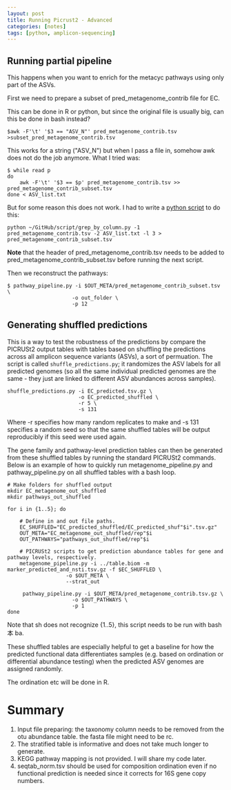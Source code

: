 ```yaml
---
layout: post
title: Running Picrust2 - Advanced 
categories: [notes]
tags: [python, amplicon-sequencing]
---
```


## Running partial pipeline

This happens when you want to enrich for the metacyc pathways using only part of the ASVs. 

First we need to prepare a subset of pred_metagenome_contrib file for EC.

This can be done in R or python, but since the original file is usually big, can this be done in bash instead?

	$awk -F'\t' '$3 == "ASV_N"' pred_metagenome_contrib.tsv >subset_pred_metagenome_contrib.tsv
	
This works for a string ("ASV_N") but when I pass a file in, somehow awk does not do the job anymore. What I tried was:

	$ while read p 
	do 
		awk -F'\t' '$3 == $p' pred_metagenome_contrib.tsv >> pred_metagenome_contrib_subset.tsv
	done < ASV_list.txt

But for some reason this does not work. I had to write a [python script](https://github.com/fanhuan/script/blob/master/grep_by_column.py) to do this:

	python ~/GitHub/script/grep_by_column.py -1 pred_metagenome_contrib.tsv -2 ASV_list.txt -l 3 > pred_metagenome_contrib_subset.tsv 
	
__Note__ that the header of pred_metagenome_contrib.tsv needs to be added to pred_metagenome_contrib_subset.tsv before running the next script.

Then we reconstruct the pathways:

	$ pathway_pipeline.py -i $OUT_META/pred_metagenome_contrib_subset.tsv \
		                 -o out_folder \
		                 -p 12
                     
## Generating shuffled predictions
This is a way to test the robustness of the predictions by compare the PICRUSt2 output tables with tables based on shuffling the predictions across all amplicon sequence variants (ASVs), a sort of permuation. The script is called `shuffle_predictions.py`; it randomizes the ASV labels for all predicted genomes (so all the same individual predicted genomes are the same - they just are linked to different ASV abundances across samples).

	shuffle_predictions.py -i EC_predicted.tsv.gz \
                           -o EC_predicted_shuffled \
                           -r 5 \
                           -s 131

Where -r specifies how many random replicates to make and -s 131 specifies a random seed so that the same shuffled tables will be output reproducibly if this seed were used again.

The gene family and pathway-level prediction tables can then be generated from these shuffled tables by running the standard PICRUSt2 commands. Below is an example of how to quickly run metagenome_pipeline.py and pathway_pipeline.py on all shuffled tables with a bash loop.

	# Make folders for shuffled output
	mkdir EC_metagenome_out_shuffled
	mkdir pathways_out_shuffled

	for i in {1..5}; do
	    
	    # Define in and out file paths.
	    EC_SHUFFLED="EC_predicted_shuffled/EC_predicted_shuf"$i".tsv.gz"
	    OUT_META="EC_metagenome_out_shuffled/rep"$i
	    OUT_PATHWAYS="pathways_out_shuffled/rep"$i
	    
	    # PICRUSt2 scripts to get prediction abundance tables for gene and pathway levels, respectively.
	    metagenome_pipeline.py -i ../table.biom -m marker_predicted_and_nsti.tsv.gz -f $EC_SHUFFLED \
		               -o $OUT_META \
		               --strat_out
	    
	     pathway_pipeline.py -i $OUT_META/pred_metagenome_contrib.tsv.gz \
		                 -o $OUT_PATHWAYS \
		                 -p 1
	done   
	 
 Note that sh does not recognize {1..5}, this script needs to be run with bash 本 ba.
 
 These shuffled tables are especially helpful to get a baseline for how the predicted functional data differentiates samples (e.g. based on ordination or differential abundance testing) when the predicted ASV genomes are assigned randomly.
 
 The ordination etc will be done in R. 
 
# Summary
 
 1. Input file preparing: the taxonomy column needs to be removed from the otu abundance table. the fasta file might need to be rc.
 2. The stratified table is informative and does not take much longer to generate.
 3. KEGG pathway mapping is not provided. I will share my code later.
 4. seqtab_norm.tsv should be used for composition ordination even if no functional prediction is needed since it corrects for 16S gene copy numbers. 
 

